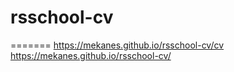 # rsschool-cv
======= 
https://mekanes.github.io/rsschool-cv/cv  
https://mekanes.github.io/rsschool-cv/  

